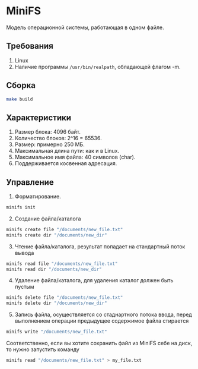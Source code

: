 # MiniFS

Модель операционной системы, работающая в одном файле.

## Требования

1. Linux
2. Наличие программы `/usr/bin/realpath`, обладающей флагом -m.

## Сборка
```bash
make build
```

## Характеристики
1. Размер блока: 4096 байт.
2. Количество блоков: 2^16 = 65536.
3. Размер: примерно 250 МБ.
4. Максимальная длина пути: как и в Linux.
5. Максимальное имя файла: 40 символов (char).
6. Поддерживается косвенная адресация.


## Управление

1. Форматирование.
```bash
minifs init
```

2. Создание файла/каталога

```bash
minifs create file "/documents/new_file.txt"
minifs create dir "/documents/new_dir"
```

3. Чтение файла/каталога, результат попадает на стандартный поток вывода
```bash
minifs read file "/documents/new_file.txt"
minifs read dir "/documents/new_dir"
```

4. Удаление файла/каталога, для удаления каталог должен быть пустым
```bash
minifs delete file "/documents/new_file.txt"
minifs delete dir "/documents/new_dir"
```

5. Запись файла, осуществляется со стаднартного потока ввода, перед выполнением операции предыдущее содержимое файла стирается
```bash
minifs write "/documents/new_file.txt"
```

Соответственно, если вы хотите сохранить файл из MiniFS себе на диск, то нужно запустить команду
```bash
minifs read "/documents/new_file.txt" > my_file.txt
```
